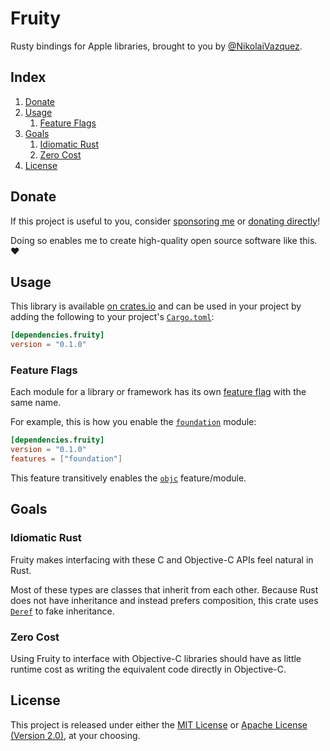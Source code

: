 # Fruity

Rusty bindings for Apple libraries, brought to you by
[@NikolaiVazquez](https://twitter.com/NikolaiVazquez).

## Index

1. [Donate](#donate)
2. [Usage](#usage)
   1. [Feature Flags](#feature-flags)
3. [Goals](#goals)
   1. [Idiomatic Rust](#idiomatic-rust)
   2. [Zero Cost](#zero-cost)
4. [License](#license)

## Donate

If this project is useful to you, consider
[sponsoring me](https://github.com/sponsors/nvzqz) or
[donating directly](https://www.paypal.me/nvzqz)!

Doing so enables me to create high-quality open source software like this. ❤️

## Usage

This library is available [on crates.io][crate] and can be used in your project
by adding the following to your project's [`Cargo.toml`]:

```toml
[dependencies.fruity]
version = "0.1.0"
```

### Feature Flags

Each module for a library or framework has its own
[feature flag](https://doc.rust-lang.org/cargo/reference/features.html)
with the same name.

For example, this is how you enable the
[`foundation`](https://docs.rs/fruity/0.1.0/fruity/foundation/index.html)
module:

```toml
[dependencies.fruity]
version = "0.1.0"
features = ["foundation"]
```

This feature transitively enables the
[`objc`](https://docs.rs/fruity/0.1.0/fruity/objc/index.html)
feature/module.

## Goals

### Idiomatic Rust

Fruity makes interfacing with these C and Objective-C APIs feel natural in Rust.

Most of these types are classes that inherit from each other. Because Rust does
not have inheritance and instead prefers composition, this crate uses [`Deref`]
to fake inheritance.

[`Deref`]: https://doc.rust-lang.org/std/ops/trait.Deref.html

### Zero Cost

Using Fruity to interface with Objective-C libraries should have as little
runtime cost as writing the equivalent code directly in Objective-C.

## License

This project is released under either the
[MIT License](https://github.com/nvzqz/fruity/blob/main/LICENSE-MIT) or
[Apache License (Version 2.0)](https://github.com/nvzqz/fruity/blob/main/LICENSE-APACHE),
at your choosing.

[crate]: https://crates.io/crates/fruity
[`Cargo.toml`]: https://doc.rust-lang.org/cargo/reference/manifest.html
